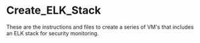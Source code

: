 # Create_ELK_Stack
These are the instructions and files to create a series of VM's that includes an ELK stack for security monitoring.
